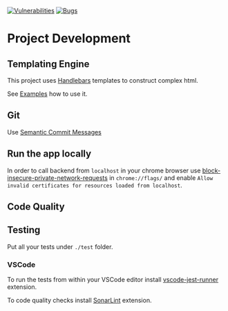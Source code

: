 [![Vulnerabilities](https://sonarcloud.io/api/project_badges/measure?project=jwkaterina_meetup&metric=vulnerabilities)](https://sonarcloud.io/summary/new_code?id=jwkaterina_meetup) [![Bugs](https://sonarcloud.io/api/project_badges/measure?project=jwkaterina_meetup&metric=bugs)](https://sonarcloud.io/summary/new_code?id=jwkaterina_meetup)

# Project Development

## Templating Engine
This project uses [Handlebars](https://handlebarsjs.com) templates to construct complex html.

See [Examples](https://github.com/pcardune/handlebars-loader/tree/main/examples) how to use it.

## Git
Use [Semantic Commit Messages](https://nitayneeman.com/posts/understanding-semantic-commit-messages-using-git-and-angular/)

## Run the app locally
In order to call backend from `localhost` in your chrome browser use [block-insecure-private-network-requests](https://stackoverflow.com/a/66555660) in `chrome://flags/` and enable `Allow invalid certificates for resources loaded from localhost`.

## Code Quality
## Testing
Put all your tests under `./test` folder.
### VSCode
To run the tests from within your VSCode editor install [vscode-jest-runner](https://marketplace.visualstudio.com/items?itemName=firsttris.vscode-jest-runner) extension.

To code quality checks install [SonarLint](https://marketplace.visualstudio.com/items?itemName=firsttris.vscode-jest-runner) extension.

